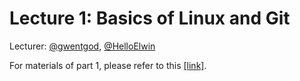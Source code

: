 # Lecture 1: Basics of Linux and Git
Lecturer: [@gwentgod](https://github.com/gwentgod), [@HelloElwin](https://github.com/HelloElwin)

For materials of part 1, please refer to this [[link]](https://github.com/gwentgod/astar_tutorials/tree/master/linux).
